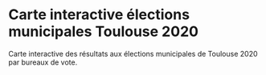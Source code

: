 # Carte interactive élections municipales Toulouse 2020

Carte interactive des résultats aux élections municipales de Toulouse 2020 par bureaux de vote. 

